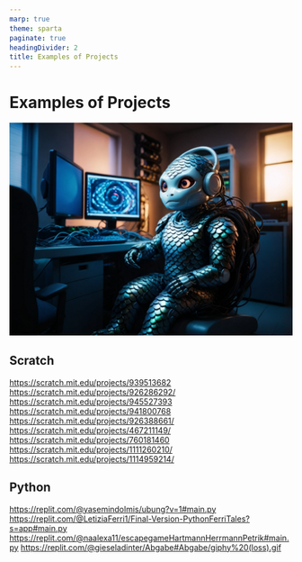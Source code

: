 ```yaml
---
marp: true
theme: sparta
paginate: true
headingDivider: 2
title: Examples of Projects
---
```

<!-- _paginate: skip -->
<!-- _class: title -->
# Examples of Projects
![bg left:40%](../img/robot11.jpg)

## Scratch

https://scratch.mit.edu/projects/939513682
https://scratch.mit.edu/projects/926286292/
https://scratch.mit.edu/projects/945527393
https://scratch.mit.edu/projects/941800768
https://scratch.mit.edu/projects/926388661/
https://scratch.mit.edu/projects/467211149/
https://scratch.mit.edu/projects/760181460
https://scratch.mit.edu/projects/1111260210/
https://scratch.mit.edu/projects/1114959214/

## Python

https://replit.com/@yasemindolmis/ubung?v=1#main.py
https://replit.com/@LetiziaFerri1/Final-Version-PythonFerriTales?s=app#main.py
https://replit.com/@naalexa11/escapegameHartmannHerrmannPetrik#main.py
https://replit.com/@gieseladinter/Abgabe#Abgabe/giphy%20(loss).gif